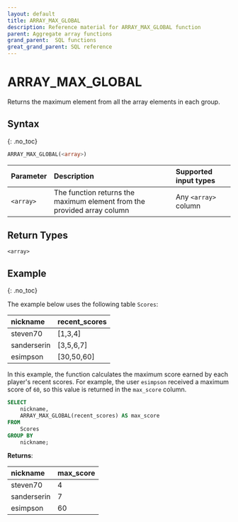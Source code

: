 ```yaml
---
layout: default
title: ARRAY_MAX_GLOBAL
description: Reference material for ARRAY_MAX_GLOBAL function
parent: Aggregate array functions
grand_parent:  SQL functions
great_grand_parent: SQL reference
---
```


# ARRAY\_MAX\_GLOBAL

Returns the maximum element from all the array elements in each group.

## Syntax
{: .no_toc}

```sql
ARRAY_MAX_GLOBAL(<array>)
```

| Parameter | Description                                                              | Supported input types   |
| :--------- | :-----------------------------------------------------------------------|:------------------------|
| `<array>`  | The function returns the maximum element from the provided array column | Any `<array>` column    |


<!-- Create an example that uses the customer dataset -->

## Return Types 

`<array>`

## Example
{: .no_toc}

The example below uses the following table `Scores`:

| nickname        | recent_scores |
| :---------------| :-------------|
| steven70        | \[1,3,4]      |
| sanderserin     | \[3,5,6,7]    |
| esimpson        | \[30,50,60]   |

<!-- | Parameter | Description                                                               |
| :--------- | :------------------------------------------------------------------------- |
| `<arr>`   | The function returns the maximum element from the provided array column | -->

In this example, the function calculates the maximum score earned by each player's recent scores. For example, the user `esimpson` received a maximum score of `60`, so this value is returned in the `max_score` column. 

```sql
SELECT
	nickname,
	ARRAY_MAX_GLOBAL(recent_scores) AS max_score
FROM
	Scores
GROUP BY
	nickname;
```

**Returns**:

| nickname         | max_score     |
| :----------------| :------------ |
| steven70         | 4             |
| sanderserin      | 7             |
| esimpson         | 60            |


